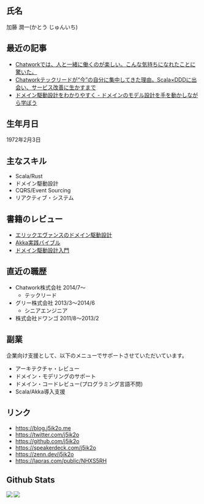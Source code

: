 <!--
**j5ik2o/j5ik2o** is a ✨ _special_ ✨ repository because its `README.md` (this file) appears on your GitHub profile.

Here are some ideas to get you started:

- 🔭 I’m currently working on ...
- 🌱 I’m currently learning ...
- 👯 I’m looking to collaborate on ...
- 🤔 I’m looking for help with ...
- 💬 Ask me about ...
- 📫 How to reach me: ...
- 😄 Pronouns: ...
- ⚡ Fun fact: ...
-->

## 氏名

加藤 潤一(かとう じゅんいち)

## 最近の記事

- [Chatworkでは、人と一緒に働くのが楽しい。こんな気持ちになれたことに驚いた。](https://chado.chatwork.com/entry/2021/02/02/100000)
- [Chatworkテックリードが“今”の自分に集中してきた理由。Scala×DDDに出会い、サービス改善に生かすまで](https://engineer-lab.findy-code.io/DDD-Scala)
- [ドメイン駆動設計をわかりやすく - ドメインのモデル設計を手を動かしながら学ぼう](https://eh-career.com/engineerhub/entry/2020/05/26/103000)

## 生年月日

1972年2月3日

## 主なスキル

- Scala/Rust
- ドメイン駆動設計
- CQRS/Event Sourcing
- リアクティブ・システム

## 書籍のレビュー

- [エリックエヴァンスのドメイン駆動設計](https://amzn.to/2YsDrfr)
- [Akka実践バイブル](https://amzn.to/3BlcmcC)
- [ドメイン駆動設計入門](https://amzn.to/3AjfvYU)

## 直近の職歴

- Chatwork株式会社 2014/7〜
  - テックリード
- グリー株式会社 2013/3〜2014/6
  - シニアエンジニア
- 株式会社ドワンゴ 2011/8〜2013/2

## 副業

企業向け支援として、以下のメニューでサポートさせていただいています。

- アーキテクチャ・レビュー
- ドメイン・モデリングのサポート
- ドメイン・コードレビュー(プログラミング言語不問)
- Scala/Akka導入支援

## リンク

- https://blog.j5ik2o.me
- https://twitter.com/j5ik2o
- https://github.com/j5ik2o
- https://speakerdeck.com/j5ik2o
- https://zenn.dev/j5ik2o
- https://lapras.com/public/NHXS5RH

## Github Stats

<div>
  <img align="left" src="https://github-readme-stats.vercel.app/api?username=j5ik2o&count_private=true&show_icons=true" />
  <img align="left" src="https://github-readme-stats.vercel.app/api/top-langs/?username=j5ik2o&layout=compact" />
</div>

